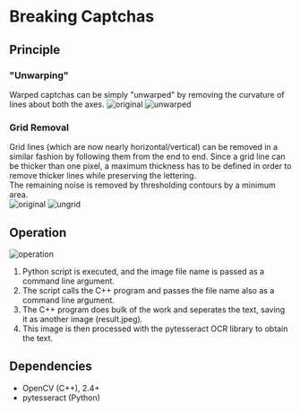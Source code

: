 # Breaking Captchas
## Principle
### "Unwarping"
Warped captchas can be simply "unwarped" by removing the curvature of lines about both the axes. 
![original](https://i.imgur.com/rIUNcti.jpg "Orignal Captcha")
![unwarped](https://i.imgur.com/6DYqqr5.jpg "Unwarped Captcha")

### Grid Removal 
Grid lines (which are now nearly horizontal/vertical) can be removed in a similar fashion by following them from the end to end. Since a grid line can be thicker than one pixel, a maximum thickness has to be defined in order to remove thicker lines while preserving the lettering.      
The remaining noise is removed by thresholding contours by a minimum area.       
![original](https://i.imgur.com/TPkwjH2.jpg "With Grid")
![ungrid](https://i.imgur.com/H6ArbaU.jpg "Without Grid")

## Operation
![operation](https://i.imgur.com/09Lkx6s.png "Operation")
1. Python script is executed, and the image file name is passed as a command line argument.
2. The script calls the C++ program and passes the file name also as a command line argument.
3. The C++ program does bulk of the work and seperates the text, saving it as another image (result.jpeg). 
4. This image is then processed with the pytesseract OCR library to obtain the text.   

## Dependencies 
* OpenCV (C++), 2.4+
* pytesseract (Python)


